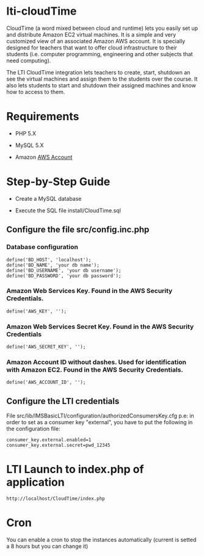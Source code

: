 lti-cloudTime
=============

CloudTime (a word mixed between cloud and runtime) lets you easily set up and distribute Amazon EC2 virtual machines. It is a simple and very customized view of an associated Amazon AWS account. It is specially designed for teachers that want to offer cloud infrastructure to their students (i.e. computer programming, engineering and other subjects that need computing).

The LTI CloudTime integration lets teachers to create, start, shutdown an see the virtual machines and assign them to the students over the course. It also lets students to start and shutdown their assigned machines and know how to access to them.

# Requirements

* PHP 5.X

* MySQL 5.X

* Amazon [AWS Account](http://aws.amazon.com)

# Step-by-Step Guide

* Create a MySQL database

* Execute the SQL file install/CloudTime.sql

## Configure the file src/config.inc.php

### Database configuration

	define('BD_HOST', 'localhost');
	define('BD_NAME', 'your db name');
	define('BD_USERNAME', 'your db username');
	define('BD_PASSWORD', 'your db password');

### Amazon Web Services Key. Found in the AWS Security Credentials. 

	define('AWS_KEY', '');

### Amazon Web Services Secret Key. Found in the AWS Security Credentials

	define('AWS_SECRET_KEY', '');

### Amazon Account ID without dashes. Used for identification with Amazon EC2. Found in the AWS Security Credentials.

	define('AWS_ACCOUNT_ID', '');

## Configure the LTI credentials 
File src/lib/IMSBasicLTI/configuration/authorizedConsumersKey.cfg
p.e: in order to set as a consumer key "external", you have to put the following in the configuration file:

	consumer_key.external.enabled=1 
	consumer_key.external.secret=pwd_12345

# LTI Launch to index.php of application
	http://localhost/CloudTime/index.php

# Cron
You can enable a cron to stop the instances automatically (current is setted a 8 hours but you can change it)
